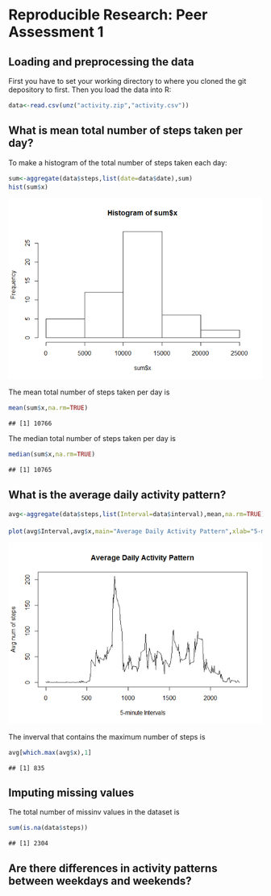 # Reproducible Research: Peer Assessment 1


## Loading and preprocessing the data
First you have to set your working directory to where you cloned the git depository to first. Then you load the data into R:

```r
data<-read.csv(unz("activity.zip","activity.csv"))
```

## What is mean total number of steps taken per day?
To make a histogram of the total number of steps taken each day:

```r
sum<-aggregate(data$steps,list(date=data$date),sum)
hist(sum$x)
```

![plot of chunk unnamed-chunk-2](./PA1_template_files/figure-html/unnamed-chunk-2.png) 

The mean total number of steps taken per day is

```r
mean(sum$x,na.rm=TRUE)
```

```
## [1] 10766
```

The median total number of steps taken per day is

```r
median(sum$x,na.rm=TRUE)
```

```
## [1] 10765
```
## What is the average daily activity pattern?

```r
avg<-aggregate(data$steps,list(Interval=data$interval),mean,na.rm=TRUE)

plot(avg$Interval,avg$x,main="Average Daily Activity Pattern",xlab="5-minute Intervals",ylab="Avg num of steps",type="l")
```

![plot of chunk unnamed-chunk-5](./PA1_template_files/figure-html/unnamed-chunk-5.png) 

The inverval that contains the maximum number of steps is

```r
avg[which.max(avg$x),1]
```

```
## [1] 835
```

## Imputing missing values
The total number of missinv values in the dataset is

```r
sum(is.na(data$steps))
```

```
## [1] 2304
```

## Are there differences in activity patterns between weekdays and weekends?
